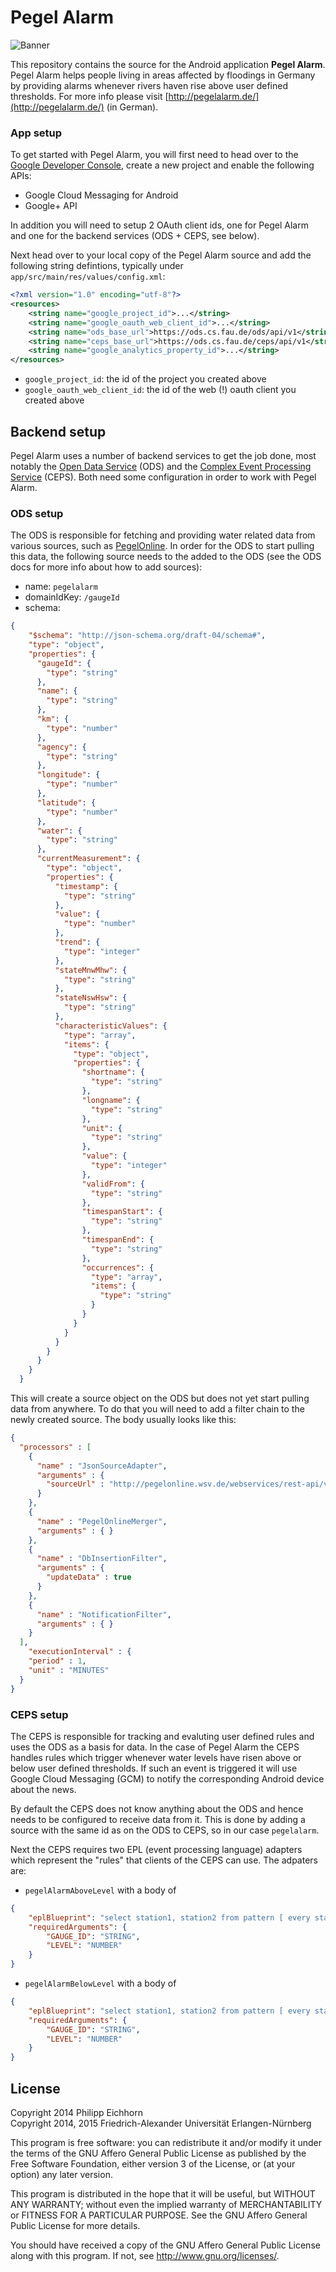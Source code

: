 # Pegel Alarm

![Banner](playstore/banner.png)

This repository contains the source for the Android application __Pegel Alarm__. Pegel Alarm helps people living in areas affected by floodings in Germany by providing alarms whenever rivers haven rise above user defined thresholds. For more info please visit [http://pegelalarm.de/](http://pegelalarm.de/) (in German).

### App setup

To get started with Pegel Alarm, you will first need to head over to the [Google Developer Console](https://console.developers.google.com), create a new project and enable the following APIs:

- Google Cloud Messaging for Android
- Google+ API

In addition you will need to setup 2 OAuth client ids, one for Pegel Alarm and one for the backend services (ODS + CEPS, see below).

Next head over to your local copy of the Pegel Alarm source and add the following string defintions, typically under `app/src/main/res/values/config.xml`:

```xml
<?xml version="1.0" encoding="utf-8"?>
<resources>
    <string name="google_project_id">...</string>
    <string name="google_oauth_web_client_id">...</string>
    <string name="ods_base_url">https://ods.cs.fau.de/ods/api/v1</string>
    <string name="ceps_base_url">https://ods.cs.fau.de/ceps/api/v1</string>
    <string name="google_analytics_property_id">...</string>
</resources>
```

- `google_project_id`: the id of the project you created above
- `google_oauth_web_client_id`: the id of the web (!) oauth client you created above


## Backend setup

Pegel Alarm uses a number of backend services to get the job done, most notably the [Open Data Service](https://github.com/jvalue/open-data-service) (ODS) and the [Complex Event Processing Service](https://github.com/jvalue/cep-service) (CEPS). Both need some configuration in order to work with Pegel Alarm.

### ODS setup

The ODS is responsible for fetching and providing water related data from various sources, such as [PegelOnline](http://pegelonline.wsv.de/gast/start). In order for the ODS to start pulling this data, the following source needs to the added to the ODS (see the ODS docs for more info about how to add sources):

- name: `pegelalarm`
- domainIdKey: `/gaugeId`
- schema:
```json
{
    "$schema": "http://json-schema.org/draft-04/schema#",
    "type": "object",
    "properties": {
      "gaugeId": {
        "type": "string"
      },
      "name": {
        "type": "string"
      },
      "km": {
        "type": "number"
      },
      "agency": {
        "type": "string"
      },
      "longitude": {
        "type": "number"
      },
      "latitude": {
        "type": "number"
      },
      "water": {
        "type": "string"
      },
      "currentMeasurement": {
        "type": "object",
        "properties": {
          "timestamp": {
            "type": "string"
          },
          "value": {
            "type": "number"
          },
          "trend": {
            "type": "integer"
          },
          "stateMnwMhw": {
            "type": "string"
          },
          "stateNswHsw": {
            "type": "string"
          },
          "characteristicValues": {
            "type": "array",
            "items": {
              "type": "object",
              "properties": {
                "shortname": {
                  "type": "string"
                },
                "longname": {
                  "type": "string"
                },
                "unit": {
                  "type": "string"
                },
                "value": {
                  "type": "integer"
                },
                "validFrom": {
                  "type": "string"
                },
                "timespanStart": {
                  "type": "string"
                },
                "timespanEnd": {
                  "type": "string"
                },
                "occurrences": {
                  "type": "array",
                  "items": {
                    "type": "string"
                  }
                }
              }
            }
          }
        }
      }
    }
  }
```

This will create a source object on the ODS but does not yet start pulling data from anywhere. To do that you will need to add a filter chain to the newly created source. The body usually looks like this:

```json
{
  "processors" : [
    {
      "name" : "JsonSourceAdapter",
      "arguments" : {
        "sourceUrl" : "http://pegelonline.wsv.de/webservices/rest-api/v2/stations.json?includeTimeseries=true&includeCurrentMeasurement=true&includeCharacteristicValues=true"
      }
    },
    {
      "name" : "PegelOnlineMerger",
      "arguments" : { }
    },
    {
      "name" : "DbInsertionFilter",
      "arguments" : {
        "updateData" : true
      }
    },
    {
      "name" : "NotificationFilter",
      "arguments" : { }
    }
  ],
    "executionInterval" : {
    "period" : 1,
    "unit" : "MINUTES"
  }
}
```

### CEPS setup

The CEPS is responsible for tracking and evaluting user defined rules and uses the ODS as a basis for data. In the case of Pegel Alarm the CEPS handles rules which trigger whenever water levels have risen above or below user defined thresholds. If such an event is triggered it will use Google Cloud Messaging (GCM) to notify the corresponding Android device about the news.

By default the CEPS does not know anything about the ODS and hence needs to be configured to receive data from it. This is done by adding a source with the same id as on the ODS to CEPS, so in our case `pegelalarm`.

Next the CEPS requires two EPL (event processing language) adapters which represent the "rules" that clients of the CEPS can use. The adpaters are:

- `pegelAlarmAboveLevel` with a body of
```json
{
    "eplBlueprint": "select station1, station2 from pattern [ every station1=`pegelalarm` ( gaugeId = 'GAUGE_ID' ) -> station2=`pegelalarm` ( gaugeId = 'GAUGE_ID' ) ] where station1.currentMeasurement.value <= LEVEL and station2.currentMeasurement.value > LEVEL",
    "requiredArguments": {
        "GAUGE_ID": "STRING",
        "LEVEL": "NUMBER"
    }
}
```
- `pegelAlarmBelowLevel` with a body of
```json
{
    "eplBlueprint": "select station1, station2 from pattern [ every station1=`pegelalarm` ( gaugeId = 'GAUGE_ID' ) -> station2=`pegelalarm` ( gaugeId = 'GAUGE_ID' ) ] where station1.currentMeasurement.value >= LEVEL and station2.currentMeasurement.value < LEVEL",
    "requiredArguments": {
        "GAUGE_ID": "STRING",
        "LEVEL": "NUMBER"
    }
}
```

## License

Copyright 2014 Philipp Eichhorn  
Copyright 2014, 2015 Friedrich-Alexander Universität Erlangen-Nürnberg

This program is free software: you can redistribute it and/or modify
it under the terms of the GNU Affero General Public License as
published by the Free Software Foundation, either version 3 of the
License, or (at your option) any later version.

This program is distributed in the hope that it will be useful,
but WITHOUT ANY WARRANTY; without even the implied warranty of
MERCHANTABILITY or FITNESS FOR A PARTICULAR PURPOSE.  See the
GNU Affero General Public License for more details.

You should have received a copy of the GNU Affero General Public License
along with this program.  If not, see <http://www.gnu.org/licenses/>.
